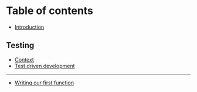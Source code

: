 # Table of contents

* [Introduction](README.md)

## Testing

* [Context](testing/context.md)
* [Test driven development](testing/test-driven-development.md)

***

* [Writing our first function](writing-our-first-function.md)
